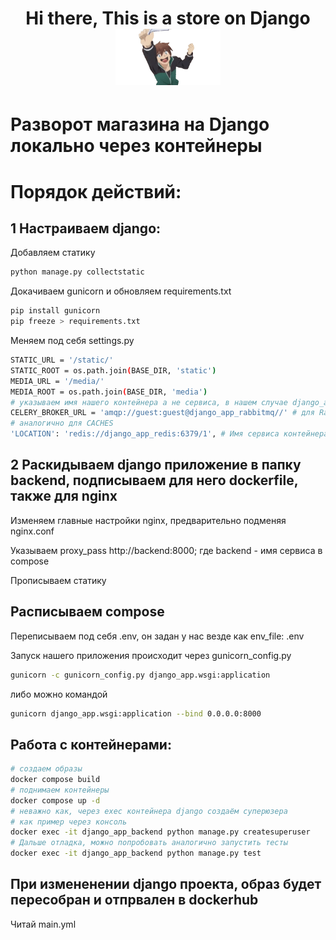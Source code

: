 <h1 align="center">Hi there, This is a store on Django
<img src="https://github.com/Yomorad/yomorad/blob/main/icons/pantsu-konosuba.gif" height="90"/></h1>

<h1>Разворот магазина на Django локально через контейнеры</h1>

<h1>Порядок действий:</h1>

<h2>1 Настраиваем django:</h2>

<p>Добавляем статику</p>

```bash
python manage.py collectstatic
```
<p>Докачиваем gunicorn и обновляем requirements.txt</p>

```bash
pip install gunicorn
pip freeze > requirements.txt
```
<p>Меняем под себя settings.py</p>

```bash
STATIC_URL = '/static/'
STATIC_ROOT = os.path.join(BASE_DIR, 'static')
MEDIA_URL = '/media/'
MEDIA_ROOT = os.path.join(BASE_DIR, 'media')
# указываем имя нашего контейнера а не сервиса, в нашем случае django_app_rabbitmq
CELERY_BROKER_URL = 'amqp://guest:guest@django_app_rabbitmq//' # для RabbitMQ
# аналогично для CACHES
'LOCATION': 'redis://django_app_redis:6379/1', # Имя сервиса контейнера Redis вместо 'localhost'
```
<h2>2 Раскидываем django приложение в папку backend, подписываем для него dockerfile, также для nginx</h2>
<p>Изменяем главные настройки nginx, предварительно подменяя nginx.conf</p>
<p>Указываем proxy_pass http://backend:8000; где backend - имя сервиса в compose</p>
<p>Прописываем статику</p>

<h2>Расписываем compose</h2>
<p>Переписываем под себя .env, он задан у нас везде как env_file: .env</p>
<p>Запуск нашего приложения происходит через gunicorn_config.py</p>

```bash
gunicorn -c gunicorn_config.py django_app.wsgi:application
```
<p>либо можно командой</p>

```bash
gunicorn django_app.wsgi:application --bind 0.0.0.0:8000
```
<h2>Работа с контейнерами:</h2>

```bash
# создаем образы
docker compose build
# поднимаем контейнеры
docker compose up -d
# неважно как, через exec контейнера django создаём суперюзера
# как пример через консоль 
docker exec -it django_app_backend python manage.py createsuperuser
# Дальше отладка, можно попробовать аналогично запустить тесты 
docker exec -it django_app_backend python manage.py test
```
<h2>При измененении django проекта, образ будет пересобран и отпрвален в dockerhub</h2>
<p>Читай main.yml</p>